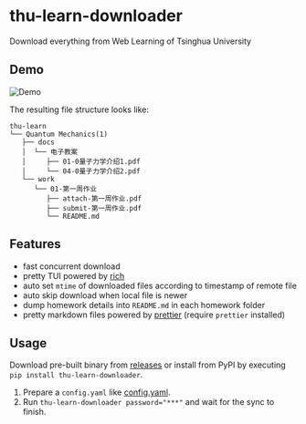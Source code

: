 # thu-learn-downloader

Download everything from Web Learning of Tsinghua University

## Demo

![Demo](https://res.cloudinary.com/liblaf/image/upload/v1677213088/2023/02/24/20230224-1677213085.gif)

The resulting file structure looks like:

```
thu-learn
└── Quantum Mechanics(1)
   ├── docs
   │  └── 电子教案
   │     ├── 01-0量子力学介绍1.pdf
   │     └── 04-0量子力学介绍2.pdf
   └── work
      └── 01-第一周作业
         ├── attach-第一周作业.pdf
         ├── submit-第一周作业.pdf
         └── README.md
```

## Features

- fast concurrent download
- pretty TUI powered by [rich](https://github.com/Textualize/rich)
- auto set `mtime` of downloaded files according to timestamp of remote file
- auto skip download when local file is newer
- dump homework details into `README.md` in each homework folder
- pretty markdown files powered by [prettier](https://prettier.io) (require `prettier` installed)

## Usage

Download pre-built binary from [releases](https://github.com/liblaf/thu-learn-downloader/releases) or install from PyPI by executing `pip install thu-learn-downloader`.

1. Prepare a `config.yaml` like [config.yaml](https://github.com/liblaf/thu-learn-downloader/blob/main/config.yaml).
2. Run `thu-learn-downloader password="***"` and wait for the sync to finish.
